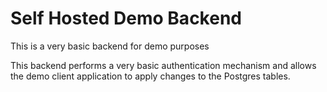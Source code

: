 # Self Hosted Demo Backend

This is a very basic backend for demo purposes

This backend performs a very basic authentication mechanism and allows the demo client application to apply changes to the Postgres tables.
